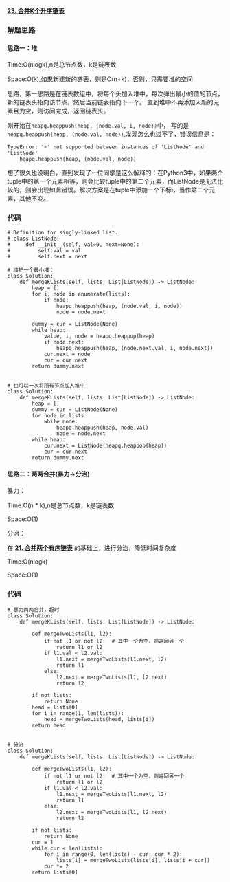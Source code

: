 **[23. 合并K个升序链表](https://leetcode-cn.com/problems/merge-k-sorted-lists/)**



### 解题思路

#### 思路一：堆
Time:O(nlogk),n是总节点数，k是链表数

Space:O(k),如果新建新的链表，则是O(n+k)，否则，只需要堆的空间

思路，第一思路是在链表数组中，将每个头加入堆中，每次弹出最小的值的节点，新的链表头指向该节点，然后当前链表指向下一个。
直到堆中不再添加入新的元素且为空，则访问完成，返回链表头。

刚开始在`heapq.heappush(heap, (node.val, i, node))`中，
写的是`heapq.heappush(heap, (node.val, node))`,发现怎么也过不了，错误信息是：

```
TypeError: '<' not supported between instances of 'ListNode' and 'ListNode'
    heapq.heappush(heap, (node.val, node))
```

想了很久也没明白，直到发现了一位同学是这么解释的：在Python3中，如果两个tuple中的第一个元素相等，则会比较tuple中的第二个元素，而ListNode是无法比较的，则会出现如此错误。解决方案是在tuple中添加一个下标i，当作第二个元素，其他不变。


### 代码

```python3
# Definition for singly-linked list.
# class ListNode:
#     def __init__(self, val=0, next=None):
#         self.val = val
#         self.next = next

# 维护一个最小堆：
class Solution:
    def mergeKLists(self, lists: List[ListNode]) -> ListNode:
        heap = []
        for i, node in enumerate(lists):
            if node:
                heapq.heappush(heap, (node.val, i, node))
                node = node.next
        
        dummy = cur = ListNode(None)
        while heap:
            value, i, node = heapq.heappop(heap)
            if node.next:
                heapq.heappush(heap, (node.next.val, i, node.next))
            cur.next = node
            cur = cur.next
        return dummy.next


# 也可以一次将所有节点加入堆中
class Solution:
    def mergeKLists(self, lists: List[ListNode]) -> ListNode:
        heap = []
        dummy = cur = ListNode(None)
        for node in lists:
            while node:
                heapq.heappush(heap, node.val)
                node = node.next
        while heap:
            cur.next = ListNode(heapq.heappop(heap))
            cur = cur.next
        return dummy.next 
```

#### 思路二：两两合并(暴力->分治)

暴力：

Time:O(n * k),n是总节点数，k是链表数

Space:O(1)

分治：

在
**[21. 合并两个有序链表](https://leetcode-cn.com/problems/merge-two-sorted-lists/)**
的基础上，进行分治，降低时间复杂度

Time:O(nlogk)

Space:O(1)

### 代码
```python3
# 暴力两两合并，超时
class Solution:
    def mergeKLists(self, lists: List[ListNode]) -> ListNode:
        
        def mergeTwoLists(l1, l2):
            if not l1 or not l2:  # 其中一个为空，则返回另一个
                return l1 or l2
            if l1.val < l2.val:
                l1.next = mergeTwoLists(l1.next, l2)
                return l1
            else:
                l2.next = mergeTwoLists(l1, l2.next)
                return l2
        
        if not lists:
            return None
        head = lists[0]
        for i in range(1, len(lists)):
            head = mergeTwoLists(head, lists[i])
        return head


# 分治
class Solution:
    def mergeKLists(self, lists: List[ListNode]) -> ListNode:
        
        def mergeTwoLists(l1, l2):
            if not l1 or not l2:  # 其中一个为空，则返回另一个
                return l1 or l2
            if l1.val < l2.val:
                l1.next = mergeTwoLists(l1.next, l2)
                return l1
            else:
                l2.next = mergeTwoLists(l1, l2.next)
                return l2
        
        if not lists:
            return None
        cur = 1
        while cur < len(lists):
            for i in range(0, len(lists) - cur, cur * 2):
                lists[i] = mergeTwoLists(lists[i], lists[i + cur])
            cur *= 2
        return lists[0]
```
